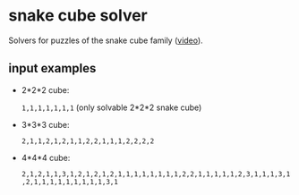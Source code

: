 # snake cube solver

Solvers for puzzles of the snake cube family ([video](https://www.youtube.com/watch?v=iTzVPgFjE9c)).

## input examples

- 2\*2\*2 cube:

  `1,1,1,1,1,1,1` (only solvable 2\*2\*2 snake cube)

- 3\*3\*3 cube:
  
  `2,1,1,2,1,2,1,1,2,2,1,1,1,2,2,2,2`

- 4\*4\*4 cube:
  
  `2,1,2,1,1,3,1,2,1,2,1,2,1,1,1,1,1,1,1,1,2,2,1,1,1,1,1,2,3,1,1,1,3,1,2,1,1,1,1,1,1,1,1,1,3,1`
